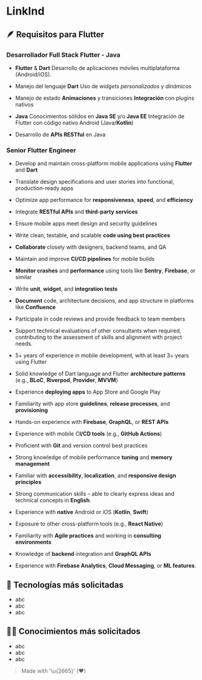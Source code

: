 # LinkInd

## 🪶 Requisitos para Flutter

### Desarrollador Full Stack Flutter - Java

- **Flutter** & **Dart** Desarrollo de aplicaciones móviles multiplataforma (Android/iOS).

- Manejo del lenguaje **Dart** Uso de *widgets personalizados* y *dinámicos*
- Manejo de estado **Animaciones** y transiciones **Integración** con plugins nativos
- **Java** Conocimientos sólidos en **Java SE** y/o **Java EE** Integración de Flutter con código nativo Android (Java/**Kotlin**)
- Desarrollo de **APIs RESTful** en Java

### Senior Flutter Engineer

- Develop and maintain cross-platform mobile applications using **Flutter** and **Dart**

- Translate design specifications and user stories into functional, production-ready apps
- Optimize app performance for **responsiveness**, **speed**, and **efficiency**
- Integrate **RESTful APIs** and **third-party services**
- Ensure mobile apps meet design and security guidelines
- Write clean, testable, and scalable **code using best practices**
- **Collaborate** closely with designers, backend teams, and QA
- Maintain and improve **CI/CD pipelines** for mobile builds
- **Monitor crashes** and **performance** using tools like **Sentry**, **Firebase**, or similar
- Write **unit**, **widget**, and **integration tests**
- **Document** code, architecture decisions, and app structure in platforms like **Confluence**
- Participate in code reviews and provide feedback to team members
- Support technical evaluations of other consultants when required, contributing to the assessment of skills and alignment with project needs.

- 5+ years of experience in mobile development, with at least 3+ years using Flutter
- Solid knowledge of Dart language and Flutter **architecture patterns** (e.g., **BLoC**, **Riverpod**, **Provider**, **MVVM**)
- Experience **deploying apps** to App Store and Google Play
- Familiarity with app store **guidelines**, **release processes**, and **provisioning**
- Hands-on experience with **Firebase**, **GraphQL**, or **REST APIs**
- Experience with mobile C**I/CD tools** (e.g., **GitHub Actions**)
- Proficient with **Git** and version control best practices
- Strong knowledge of mobile performance **tuning** and **memory management**
- Familiar with **accessibility**, **localization**, and **responsive design principles**
- Strong communication skills – able to clearly express ideas and technical concepts in **English**.

- Experience with **native** Android or iOS (**Kotlin**, **Swift**)

- Exposure to other cross-platform tools (e.g., **React Native**)
- Familiarity with **Agile practices** and working in **consulting environments**
- Knowledge of **backend** integration and **GraphQL APIs**
- Experience with **Firebase Analytics**, **Cloud Messaging**, or **ML features**.

## 🥇 Tecnologías más solicitadas

- abc
- abc
- abc

## 👨‍💻 Conocimientos más solicitados

- abc
- abc
- abc

> Made with '\u{2665}' (♥)
